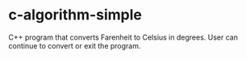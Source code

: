 # c-algorithm-simple

C++ program that converts Farenheit to Celsius in degrees. 
User can continue to convert or exit the program.
